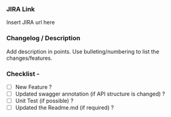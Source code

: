 ### JIRA Link 

Insert JIRA url here  

### Changelog / Description 

Add description in points. Use bulleting/numbering to list the changes/features.

### Checklist - 

- [ ] New Feature ?
- [ ] Updated swagger annotation (if API structure is changed) ?
- [ ] Unit Test (if possible) ?
- [ ] Updated the Readme.md (if required) ?
